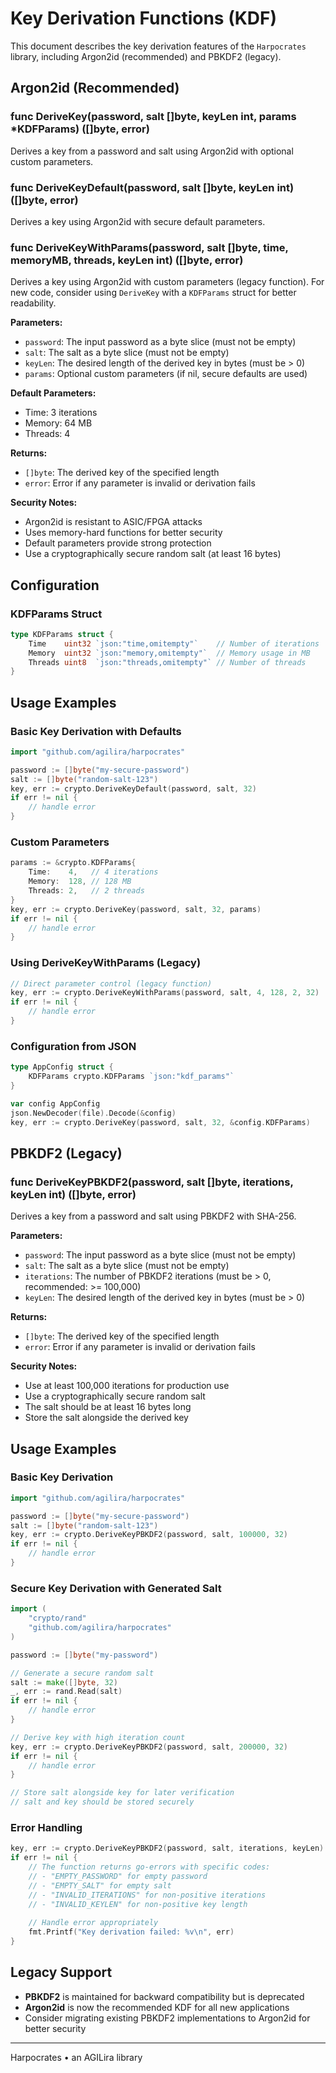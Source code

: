 # Key Derivation Functions (KDF)

This document describes the key derivation features of the `Harpocrates` library, including Argon2id (recommended) and PBKDF2 (legacy).

## Argon2id (Recommended)
### func DeriveKey(password, salt []byte, keyLen int, params *KDFParams) ([]byte, error)
Derives a key from a password and salt using Argon2id with optional custom parameters.

### func DeriveKeyDefault(password, salt []byte, keyLen int) ([]byte, error)
Derives a key using Argon2id with secure default parameters.

### func DeriveKeyWithParams(password, salt []byte, time, memoryMB, threads, keyLen int) ([]byte, error)
Derives a key using Argon2id with custom parameters (legacy function). For new code, consider using `DeriveKey` with a `KDFParams` struct for better readability.

**Parameters:**
- `password`: The input password as a byte slice (must not be empty)
- `salt`: The salt as a byte slice (must not be empty)
- `keyLen`: The desired length of the derived key in bytes (must be > 0)
- `params`: Optional custom parameters (if nil, secure defaults are used)

**Default Parameters:**
- Time: 3 iterations
- Memory: 64 MB
- Threads: 4

**Returns:**
- `[]byte`: The derived key of the specified length
- `error`: Error if any parameter is invalid or derivation fails

**Security Notes:**
- Argon2id is resistant to ASIC/FPGA attacks
- Uses memory-hard functions for better security
- Default parameters provide strong protection
- Use a cryptographically secure random salt (at least 16 bytes)

## Configuration
### KDFParams Struct
```go
type KDFParams struct {
    Time    uint32 `json:"time,omitempty"`    // Number of iterations
    Memory  uint32 `json:"memory,omitempty"`  // Memory usage in MB
    Threads uint8  `json:"threads,omitempty"` // Number of threads
}
```

## Usage Examples

### Basic Key Derivation with Defaults
```go
import "github.com/agilira/harpocrates"

password := []byte("my-secure-password")
salt := []byte("random-salt-123")
key, err := crypto.DeriveKeyDefault(password, salt, 32)
if err != nil {
    // handle error
}
```

### Custom Parameters
```go
params := &crypto.KDFParams{
    Time:    4,   // 4 iterations
    Memory:  128, // 128 MB
    Threads: 2,   // 2 threads
}
key, err := crypto.DeriveKey(password, salt, 32, params)
if err != nil {
    // handle error
}
```

### Using DeriveKeyWithParams (Legacy)
```go
// Direct parameter control (legacy function)
key, err := crypto.DeriveKeyWithParams(password, salt, 4, 128, 2, 32)
if err != nil {
    // handle error
}
```

### Configuration from JSON
```go
type AppConfig struct {
    KDFParams crypto.KDFParams `json:"kdf_params"`
}

var config AppConfig
json.NewDecoder(file).Decode(&config)
key, err := crypto.DeriveKey(password, salt, 32, &config.KDFParams)
```

## PBKDF2 (Legacy)
### func DeriveKeyPBKDF2(password, salt []byte, iterations, keyLen int) ([]byte, error)
Derives a key from a password and salt using PBKDF2 with SHA-256.

**Parameters:**
- `password`: The input password as a byte slice (must not be empty)
- `salt`: The salt as a byte slice (must not be empty)
- `iterations`: The number of PBKDF2 iterations (must be > 0, recommended: >= 100,000)
- `keyLen`: The desired length of the derived key in bytes (must be > 0)

**Returns:**
- `[]byte`: The derived key of the specified length
- `error`: Error if any parameter is invalid or derivation fails

**Security Notes:**
- Use at least 100,000 iterations for production use
- Use a cryptographically secure random salt
- The salt should be at least 16 bytes long
- Store the salt alongside the derived key

## Usage Examples

### Basic Key Derivation
```go
import "github.com/agilira/harpocrates"

password := []byte("my-secure-password")
salt := []byte("random-salt-123")
key, err := crypto.DeriveKeyPBKDF2(password, salt, 100000, 32)
if err != nil {
    // handle error
}
```

### Secure Key Derivation with Generated Salt
```go
import (
    "crypto/rand"
    "github.com/agilira/harpocrates"
)

password := []byte("my-password")

// Generate a secure random salt
salt := make([]byte, 32)
_, err := rand.Read(salt)
if err != nil {
    // handle error
}

// Derive key with high iteration count
key, err := crypto.DeriveKeyPBKDF2(password, salt, 200000, 32)
if err != nil {
    // handle error
}

// Store salt alongside key for later verification
// salt and key should be stored securely
```

### Error Handling
```go
key, err := crypto.DeriveKeyPBKDF2(password, salt, iterations, keyLen)
if err != nil {
    // The function returns go-errors with specific codes:
    // - "EMPTY_PASSWORD" for empty password
    // - "EMPTY_SALT" for empty salt
    // - "INVALID_ITERATIONS" for non-positive iterations
    // - "INVALID_KEYLEN" for non-positive key length
    
    // Handle error appropriately
    fmt.Printf("Key derivation failed: %v\n", err)
}
```

## Legacy Support
- **PBKDF2** is maintained for backward compatibility but is deprecated
- **Argon2id** is now the recommended KDF for all new applications
- Consider migrating existing PBKDF2 implementations to Argon2id for better security 

---

Harpocrates • an AGILira library